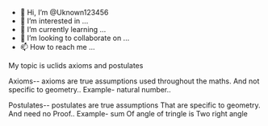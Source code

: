 - 👋 Hi, I’m @Uknown123456
- 👀 I’m interested in ...
- 🌱 I’m currently learning ...
- 💞️ I’m looking to collaborate on ...
- 📫 How to reach me ...

<!---
Uknown123456/Uknown123456 is a ✨ special ✨ repository because its `README.md` (this file) appears on your GitHub profile.
You can click the Preview link to take a look at your changes.
---> 
My topic is uclids axioms and postulates

Axioms-- axioms are true assumptions used 
throughout the maths. And not specific to
 geometry.. Example- natural number..

Postulates-- postulates are true assumptions
That are specific to geometry. And need no 
Proof.. Example- sum Of angle of tringle is
Two right angle 

